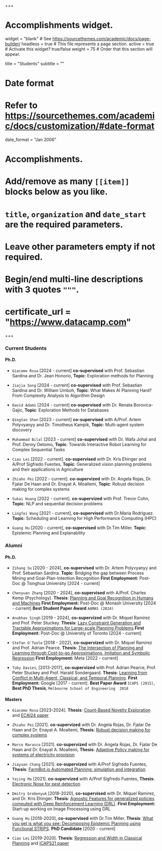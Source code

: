 +++
# Accomplishments widget.
widget = "blank"  # See https://sourcethemes.com/academic/docs/page-builder/
headless = true  # This file represents a page section.
active = true  # Activate this widget? true/false
weight = 75  # Order that this section will appear.

title = "Students"
subtitle = ""

# Date format
#   Refer to https://sourcethemes.com/academic/docs/customization/#date-format
date_format = "Jan 2006"

# Accomplishments.
#   Add/remove as many `[[item]]` blocks below as you like.
#   `title`, `organization` and `date_start` are the required parameters.
#   Leave other parameters empty if not required.
#   Begin/end multi-line descriptions with 3 quotes `"""`.
#   certificate_url = "https://www.datacamp.com"

+++

### Current Students

#### Ph.D.

- `Giacomo Rosa` [2024 - current] **co-supervised** with Prof. Sebastian Sardina and Dr. Jean Honorio, **Topic**: Exploration methods for Planning 

- `Jiajia Song` [2024 - current] **co-supervised** with Prof. Sebastian Sardina and Dr. William Umboh, **Topic**: What Makes AI Planning Hard? From Complexity Analysis to Algorithm Design 

- `David Adams` [2024 - current] **co-supervised** with Dr. Renata Borovica-Gajic, **Topic**: Exploration Methods for Databases

- `Qingtan Shen` [2023 - current] **co-supervised** with A/Prof. Artem Polyvyanyy and Dr. Timotheus Kampik, **Topic**: Multi-agent system discovery

- `Muhammad Bilal` [2023 - current] **co-supervised** with Dr. Wafa Johal and Prof. Denny Oetomo, **Topic**: Towards Interactive Robot Learning for Complex Sequential Tasks

- `Ciao Lei` [2022 - current]. **co-supervised** with Dr. Kris Ehinger and A/Prof Sigfredo Fuentes, **Topic**: Generalized vision planning problems and their applications in Agriculture

- `Zhiaho Pei` [2022 - current]. **co-supervized** with Dr. Angela Rojas, Dr. Fjalar De Haan and Dr. Enayat A. Moallemi, **Topic**: Robust decision making for complex systems

- `Sukai Huang` [2022 - current]. **co-supervized** with Prof. Trevor Cohn, **Topic**: NLP and sequential decision problems

- `Lingfei Wang` [2021 - current], **co-supervised** with Dr.Maria Rodriguez. **Topic**: Scheduling and Learning for High Performance Computing (HPC)

- `Guang Hu` [2020 - current], **co-supervised** with Dr.Tim Miller. **Topic**: Epistemic Planning and Explanability



### Alumni 

#### Ph.D.
- `Zihang Su` [2020 - 2024], **co-supervised** with Dr. Artem Polyvyanyy and Prof. Sebastian Sardina. **Topic**: Bridging the gap between Process Mining and Goal-Plan-Intention Recognition  **First Employment:** Post-Doc @ Tsinghua University [2024 - current]

- `Chenyuan Zhang` [2020 - 2024], **co-supervised** with A/Prof. Charles Kemp (Psychology). **Thesis**: [Planning and Goal Recognition in Humans and Machines](publication/chenyuan-phdthesis/) **First Employment:** Post-Doc @ Monash University [2024 - current] **Best Student Paper Award** `AAMAS (2024)`

- `Anubhav Singh` [2019 - 2024], **co-supervized** with Dr. Miquel Ramirez and Prof. Peter Stuckey. **Thesis**: [Lazy Constraint Generation and Tractable Approximations for Large-scale Planning Problems](publication/anu-phdthesis/) **First Employment:** Post-Doc @ Universtiy of Toronto [2024 - current]


- `Stefan O'Toole` [2018 - 2022], **co-supervized** with Dr. Miquel Ramirez and Prof. Adrian Pearce. **Thesis**: [The Intersection of Planning and Learning through Cost-to-go Approximations, Imitation and Symbolic Regression](publication/stefan-phdthesis/) **First Employment:** Meta [2022 - current]

- ``Toby Davies``, [2013-2017], **co-supervized** with Prof. Adrian Pearce, Prof. Peter Stuckey and Prof. Harald Sondergaard. **Thesis**: [Learning from Conflict in Multi-Agent, Classical, and Temporal Planning](publication/toby-phdthesis/). **First Employment:** Google [2017 - current]. **Best Paper Award** `ICAPS (2015)`, **Best PhD Thesis**, `Melbourne School of Engineering  2018`

#### Masters
- `Giacomo Rosa` [2023-2024]. **Thesis**: [Count-Based Novelty Exploration](publication/giacomo-master/) and [ECAI24 paper](https://arxiv.org/abs/2408.13719)
- `Zhiaho Pei` [2021]. **co-supervized** with Dr. Angela Rojas, Dr. Fjalar De Haan and Dr. Enayat A. Moallemi, **Thesis**: [Robust decision making for complex systems](publication/zhihao-master/)
- `Marco Marasco` [2021]. **co-supervized** with Dr. Angela Rojas, Dr. Fjalar De Haan and Dr. Enayat A. Moallemi, **Thesis**: [Adaptive Policy making for systems of electricity provision](publication/marco-master/)
- `Jiayuan Chang` [2021]. **co-supervized** with A/Prof Sigfredo Fuentes, **Thesis**: [FarmBot.io Automated Planning: simulation and integration](publication/jiayuan-master/)
- `Yajing Ma` [2021].  **co-supervized** with A/Prof Sigfredo Fuentes, **Thesis**: [Electronic Nose for pest detection](publication/yajing-master/)

- `Dmitry Grebenyuk` [2018-2020], **co-supervised** with Dr. Miquel Ramirez, and Dr. Kris Ehinger. **Thesis**: [Agnostic Features for generalized policies computed with Deep Reinforcement Learning (DRL)](publication/dmitry-master/). **First Employment:** Start-up working on Image Processing using DRL

- `Guang Hu` [2018-2020], **co-supervised** with Dr.Tim Miller. **Thesis**: [What you get is what you see: Decomposing Epistemic Planning using Functional STRIPS](publication/guang-master). **PhD Candidate** [2020 - current]

- `Ciao Lei` [2019-2020]. **Thesis**: [Regression and Width in Classical Planning](publication/chao-master/) and [ICAPS21 paper](publication/lei-2021-width)

